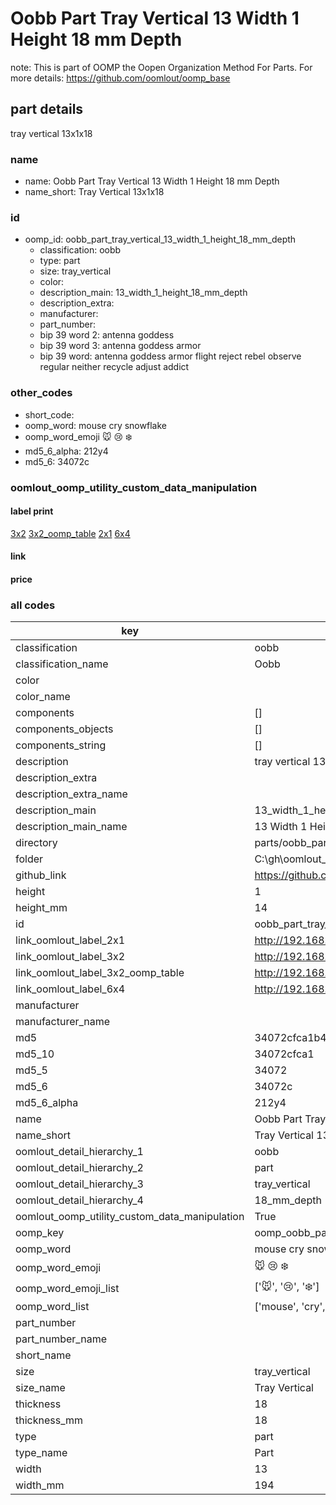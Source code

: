 # Oobb Part Tray Vertical 13 Width 1 Height 18 mm Depth  

note: This is part of OOMP the Oopen Organization Method For Parts. For more details: https://github.com/oomlout/oomp_base

##  part details
  



tray vertical 13x1x18



### name
* name: Oobb Part Tray Vertical 13 Width 1 Height 18 mm Depth
* name_short: Tray Vertical 13x1x18 
### id
* oomp_id: oobb_part_tray_vertical_13_width_1_height_18_mm_depth
  * classification: oobb
  * type: part
  * size: tray_vertical
  * color: 
  * description_main: 13_width_1_height_18_mm_depth
  * description_extra: 
  * manufacturer: 
  * part_number: 
  * bip 39 word 2: antenna goddess
  * bip 39 word 3: antenna goddess armor
  * bip 39 word: antenna goddess armor flight reject rebel observe regular neither recycle adjust addict

### other_codes
* short_code: 
* oomp_word: mouse cry snowflake
* oomp_word_emoji :mouse: :cry: :snowflake:
* md5_6_alpha: 212y4
* md5_6: 34072c






### oomlout_oomp_utility_custom_data_manipulation
#### label print
[3x2](http://192.168.1.245:1112/?label=oomp%20212y4)
[3x2_oomp_table](http://192.168.1.108:1112/?label=oomp%20212y4)
[2x1](http://192.168.1.242:1112/?label=oomp%20212y4)
[6x4](http://192.168.1.55:1112/?label=oomp%20212y4)    

#### link

                              

#### price







### all codes 
| key | value |  
| --- | --- |  
| classification | oobb |  
| classification_name | Oobb |  
| color |  |  
| color_name |  |  
| components | [] |  
| components_objects | [] |  
| components_string | [] |  
| description | tray vertical 13x1x18 |  
| description_extra |  |  
| description_extra_name |  |  
| description_main | 13_width_1_height_18_mm_depth |  
| description_main_name | 13 Width 1 Height 18 mm Depth |  
| directory | parts/oobb_part_tray_vertical_13_width_1_height_18_mm_depth |  
| folder | C:\gh\oomlout_oobb_version_4_generated_parts\parts\oobb_part_tray_vertical_13_width_1_height_18_mm_depth |  
| github_link | https://github.com/oomlout/oomlout_oomp_part_src/tree/main/parts/oobb_part_tray_vertical_13_width_1_height_18_mm_depth |  
| height | 1 |  
| height_mm | 14 |  
| id | oobb_part_tray_vertical_13_width_1_height_18_mm_depth |  
| link_oomlout_label_2x1 | http://192.168.1.242:1112/?label=oomp%20212y4 |  
| link_oomlout_label_3x2 | http://192.168.1.245:1112/?label=oomp%20212y4 |  
| link_oomlout_label_3x2_oomp_table | http://192.168.1.108:1112/?label=oomp%20212y4 |  
| link_oomlout_label_6x4 | http://192.168.1.55:1112/?label=oomp%20212y4 |  
| manufacturer |  |  
| manufacturer_name |  |  
| md5 | 34072cfca1b4d30eccda758e17d9084e |  
| md5_10 | 34072cfca1 |  
| md5_5 | 34072 |  
| md5_6 | 34072c |  
| md5_6_alpha | 212y4 |  
| name | Oobb Part Tray Vertical 13 Width 1 Height 18 mm Depth |  
| name_short | Tray Vertical 13x1x18  |  
| oomlout_detail_hierarchy_1 | oobb |  
| oomlout_detail_hierarchy_2 | part |  
| oomlout_detail_hierarchy_3 | tray_vertical |  
| oomlout_detail_hierarchy_4 | 18_mm_depth |  
| oomlout_oomp_utility_custom_data_manipulation | True |  
| oomp_key | oomp_oobb_part_tray_vertical_13_width_1_height_18_mm_depth |  
| oomp_word | mouse cry snowflake |  
| oomp_word_emoji | :mouse: :cry: :snowflake: |  
| oomp_word_emoji_list | [':mouse:', ':cry:', ':snowflake:'] |  
| oomp_word_list | ['mouse', 'cry', 'snowflake'] |  
| part_number |  |  
| part_number_name |  |  
| short_name |  |  
| size | tray_vertical |  
| size_name | Tray Vertical |  
| thickness | 18 |  
| thickness_mm | 18 |  
| type | part |  
| type_name | Part |  
| width | 13 |  
| width_mm | 194 |  
